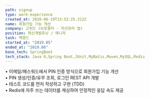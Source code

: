 ```yaml
---
path: signup
type: work-experience
created_at: 2020-06-19T13:52:25.312Z
name: 회원가입 기능 개선
company: 고위드 (브로콜리 - 자산관리 앱)
position: 혁신개발유닛 / 매니저
task: 백엔드
started_at: "2019.05"
ended_at: "2019.06"
base_tech: SpringBoot
tech_stack: Java 8,Spring Boot,JUnit,MyBatis,Maven,MySQL,Redis
---
```

• 이메일/패스워드에서 PIN 인증 방식으로 회원가입 기능 개선<br/>
• PIN 생성/인증/유무 조회, 로그인 REST API 개발<br/>
• 테스트 코드를 먼저 작성하고 구현 (TDD)<br/>
• Redis에 자주 쓰는 데이터를 캐싱하여 안정적인 응답 속도 제공